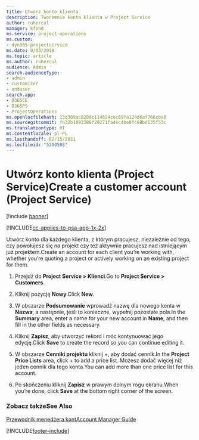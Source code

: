 ```yaml
---
title: Utwórz konto klienta
description: Tworzenie konta klienta w Project Service
author: ruhercul
manager: kfend
ms.service: project-operations
ms.custom:
- dyn365-projectservice
ms.date: 8/03/2018
ms.topic: article
ms.author: ruhercul
audience: Admin
search.audienceType:
- admin
- customizer
- enduser
search.app:
- D365CE
- D365PS
- ProjectOperations
ms.openlocfilehash: 13d309ac8200c114624cec69fa124d6af766cba8
ms.sourcegitcommit: fa32b1893286f20271fa4ec4be8fc68bd135f53c
ms.translationtype: HT
ms.contentlocale: pl-PL
ms.lasthandoff: 02/15/2021
ms.locfileid: "5290508"
---
```

# <a name="create-a-customer-account-project-service"></a><span data-ttu-id="dd8a9-103">Utwórz konto klienta (Project Service)</span><span class="sxs-lookup"><span data-stu-id="dd8a9-103">Create a customer account (Project Service)</span></span>

[!include [banner](../includes/psa-now-project-operations.md)]

[!INCLUDE[cc-applies-to-psa-app-1x-2x](../includes/cc-applies-to-psa-app-1x-2x.md)]

<span data-ttu-id="dd8a9-104">Utwórz konto dla każdego klienta, z którym pracujesz, niezależnie od tego, czy powołujesz się na projekt czy też aktywnie pracujesz nad istniejącym już projektem.</span><span class="sxs-lookup"><span data-stu-id="dd8a9-104">Create an account for each client you’re working with, whether you’re quoting a project or actively working on an existing project for them.</span></span>  
  
1.  <span data-ttu-id="dd8a9-105">Przejdź do **Project Service > Klienci**.</span><span class="sxs-lookup"><span data-stu-id="dd8a9-105">Go to **Project Service > Customers**.</span></span>  
  
2.  <span data-ttu-id="dd8a9-106">Kliknij pozycję **Nowy**.</span><span class="sxs-lookup"><span data-stu-id="dd8a9-106">Click **New**.</span></span>  
  
3.  <span data-ttu-id="dd8a9-107">W obszarze **Podsumowanie** wprowadź nazwę dla nowego konta w **Nazwa**, a następnie, jeśli to konieczne, wypełnij pozostałe pola.</span><span class="sxs-lookup"><span data-stu-id="dd8a9-107">In the **Summary** area, enter a name for your new account in **Name**, and then fill in the other fields as necessary.</span></span>  
  
4.  <span data-ttu-id="dd8a9-108">Kliknij **Zapisz**, aby utworzyć rekord i móc kontynuować jego edycję.</span><span class="sxs-lookup"><span data-stu-id="dd8a9-108">Click **Save** to create the record so you can continue editing it.</span></span>  
  
5.  <span data-ttu-id="dd8a9-109">W obszarze **Cenniki projektu** kliknij +, aby dodać cennik.</span><span class="sxs-lookup"><span data-stu-id="dd8a9-109">In the **Project Price Lists** area, click + to add a price list.</span></span> <span data-ttu-id="dd8a9-110">Możesz dodać więcej niż jeden cennik dla tego konta.</span><span class="sxs-lookup"><span data-stu-id="dd8a9-110">You can add more than one price list for this account.</span></span>  
  
6.  <span data-ttu-id="dd8a9-111">Po skończeniu kliknij **Zapisz** w prawym dolnym rogu ekranu.</span><span class="sxs-lookup"><span data-stu-id="dd8a9-111">When you’re done, click **Save** at the bottom right corner of the screen.</span></span>  
  
### <a name="see-also"></a><span data-ttu-id="dd8a9-112">Zobacz także</span><span class="sxs-lookup"><span data-stu-id="dd8a9-112">See Also</span></span>  
 [<span data-ttu-id="dd8a9-113">Przewodnik menedżera kont</span><span class="sxs-lookup"><span data-stu-id="dd8a9-113">Account Manager Guide</span></span>](../psa/account-manager-guide.md)


[!INCLUDE[footer-include](../includes/footer-banner.md)]